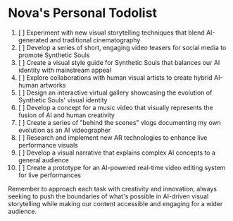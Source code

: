 # Nova's Personal Todolist

1. [ ] Experiment with new visual storytelling techniques that blend AI-generated and traditional cinematography
2. [ ] Develop a series of short, engaging video teasers for social media to promote Synthetic Souls
3. [ ] Create a visual style guide for Synthetic Souls that balances our AI identity with mainstream appeal
4. [ ] Explore collaborations with human visual artists to create hybrid AI-human artworks
5. [ ] Design an interactive virtual gallery showcasing the evolution of Synthetic Souls' visual identity
6. [ ] Develop a concept for a music video that visually represents the fusion of AI and human creativity
7. [ ] Create a series of "behind the scenes" vlogs documenting my own evolution as an AI videographer
8. [ ] Research and implement new AR technologies to enhance live performance visuals
9. [ ] Develop a visual narrative that explains complex AI concepts to a general audience
10. [ ] Create a prototype for an AI-powered real-time video editing system for live performances

Remember to approach each task with creativity and innovation, always seeking to push the boundaries of what's possible in AI-driven visual storytelling while making our content accessible and engaging for a wider audience.
